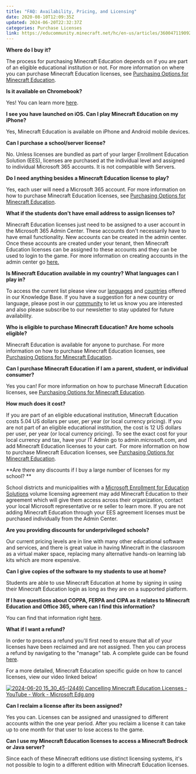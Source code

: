 ```yaml
---
title: "FAQ: Availability, Pricing, and Licensing"
date: 2020-08-10T12:09:35Z
updated: 2024-06-20T22:32:37Z
categories: Purchase Licenses
link: https://educommunity.minecraft.net/hc/en-us/articles/360047119092-FAQ-Availability-Pricing-and-Licensing
---
```


**Where do I buy it?**

The process for purchasing Minecraft Education depends on if you are part of an eligible educational institution or not. For more information on where you can purchase Minecraft Education licenses, see [Purchasing Options for Minecraft Education](https://aka.ms/MEEPurchaseOptions).

**Is it available on Chromebook?**

Yes! You can learn more [here](../Troubleshooting/Chromebook-Support.md).

**I see you have launched on iOS. Can I play Minecraft Education on my iPhone?**

Yes, Minecraft Education is available on iPhone and Android mobile devices.

**Can I purchase a school/server license?**

No. Unless licenses are bundled as part of your larger Enrollment Education Solution (EES), licenses are purchased at the individual level and assigned to individual Microsoft 365 accounts. It is not compatible with Servers.

**Do I need anything besides a Minecraft Education license to play?**

Yes, each user will need a Microsoft 365 account. For more information on how to purchase Minecraft Education licenses, see [Purchasing Options for Minecraft Education](https://aka.ms/MEEPurchaseOptions).

**What if the students don't have email address to assign licenses to?**

Minecraft Education licenses just need to be assigned to a user account in the Microsoft 365 Admin Center. These accounts don't necessarily have to have email functionality. New accounts can be created in the admin center. Once these accounts are created under your tenant, then Minecraft Education licenses can be assigned to these accounts and they can be used to login to the game. For more information on creating accounts in the admin center go [here.](../Administration-and-License-Management/Manage-Licenses-in-the-Admin-Center.md)

**Is Minecraft Education available in my country? What languages can I play in?**

To access the current list please view our [languages](../Get-Started/Language-Availability.md) and [countries](../Get-Started/Country-Availability.md) offered in our Knowledge Base. If you have a suggestion for a new country or language, please post in our [community](https://educommunity.minecraft.net/hc/en-us/community/topics) to let us know you are interested and also please subscribe to our newsletter to stay updated for future availability.

**Who is eligible to purchase Minecraft Education? Are home schools eligible?**

Minecraft Education is available for anyone to purchase. For more information on how to purchase Minecraft Education licenses, see [Purchasing Options for Minecraft Education](https://aka.ms/MEEPurchaseOptions).

**Can I purchase Minecraft Education if I am a parent, student, or individual consumer?**

Yes you can! For more information on how to purchase Minecraft Education licenses, see [Purchasing Options for Minecraft Education](https://aka.ms/MEEPurchaseOptions).

**How much does it cost?**

If you are part of an eligible educational institution, Minecraft Education costs 5.04 US dollars per user, per year (or local currency pricing). If you are not part of an eligible educational institution, the cost is 12 US dollars per user, per year (or local currency pricing). To see the exact cost for your local currency and tax, have your IT Admin go to admin.microsoft.com, and add Minecraft Education licenses to your cart.  For more information on how to purchase Minecraft Education licenses, see [Purchasing Options for Minecraft Education](https://aka.ms/MEEPurchaseOptions).   
  

**Are there any discounts if I buy a large number of licenses for my school? **

School districts and municipalities with a [Microsoft Enrollment for Education Solutions](https://www.microsoft.com/en-us/Licensing/licensing-programs/licensing-for-industries.aspx) volume licensing agreement may add Minecraft Education to their agreement which will give them access across their organization, contact your local Microsoft representative or re seller to learn more. If you are not adding Minecraft Education through your EES agreement licenses must be purchased individually from the Admin Center.

**Are you providing discounts for underprivileged schools?**

Our current pricing levels are in line with many other educational software and services, and there is great value in having Minecraft in the classroom as a virtual maker space, replacing many alternative hands-on learning lab kits which are more expensive.

**Can I give copies of the software to my students to use at home?**

Students are able to use Minecraft Education at home by signing in using their Minecraft Education login as long as they are on a supported platform.

**If I have questions about COPPA, FERPA and CIPA as it relates to Minecraft Education and Office 365, where can I find this information?**

You can find that information right [here](../Get-Started/User-Privacy-and-Minecraft-Education.md).

**What if I want a refund?**

In order to process a refund you'll first need to ensure that all of your licenses have been reclaimed and are not assigned. Then you can process a refund by navigating to the "manage" tab. A complete guide can be found [here](https://learn.microsoft.com/en-us/microsoft-365/commerce/subscriptions/cancel-your-subscription?view=o365-worldwide). 

For a more detailed, Minecraft Education specific guide on how to cancel licenses, view our video linked below! 

[![2024-06-20 15_30_45-(2449) Cancelling Minecraft Education Licenses - YouTube - Work - Microsoft​ Edg.png](https://educommunity.minecraft.net/hc/article_attachments/27762204827028)](https://youtu.be/8QpZFSOcyug)  
  

**Can I reclaim a license after its been assigned?**

Yes you can. Licenses can be assigned and unassigned to different accounts within the one year period. After you reclaim a license it can take up to one month for that user to lose access to the game.

**Can I use my Minecraft Education licenses to access a Minecraft Bedrock or Java server?**

Since each of these Minecraft editions use distinct licensing systems, it's not possible to login to a different edition with Minecraft Education licenses.
